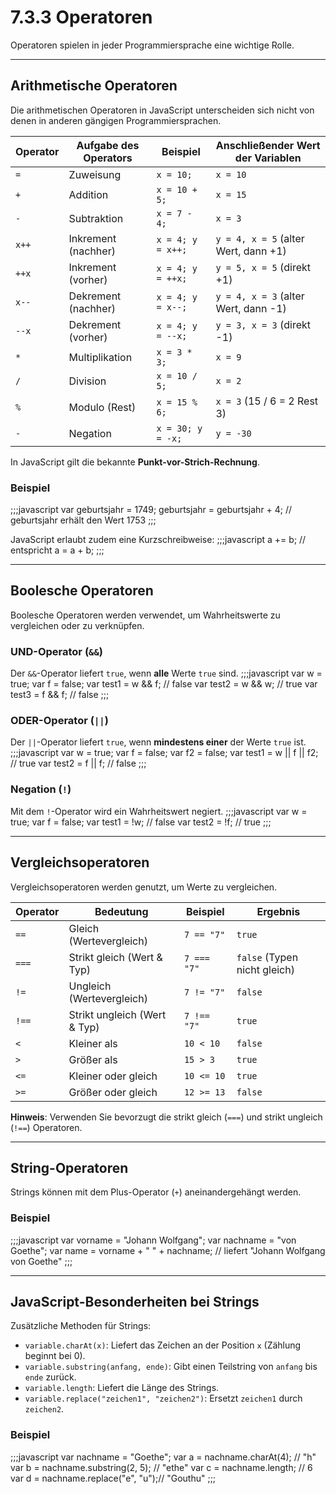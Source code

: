 # 7.3.3 Operatoren

Operatoren spielen in jeder Programmiersprache eine wichtige Rolle.

---

## Arithmetische Operatoren

Die arithmetischen Operatoren in JavaScript unterscheiden sich nicht von denen in anderen gängigen Programmiersprachen.

| Operator | Aufgabe des Operators       | Beispiel           | Anschließender Wert der Variablen      |
|----------|-----------------------------|--------------------|----------------------------------------|
| `=`      | Zuweisung                   | `x = 10;`          | `x = 10`                              |
| `+`      | Addition                    | `x = 10 + 5;`      | `x = 15`                              |
| `-`      | Subtraktion                 | `x = 7 - 4;`       | `x = 3`                               |
| `x++`    | Inkrement (nachher)         | `x = 4; y = x++;`  | `y = 4, x = 5` (alter Wert, dann +1)  |
| `++x`    | Inkrement (vorher)          | `x = 4; y = ++x;`  | `y = 5, x = 5` (direkt +1)            |
| `x--`    | Dekrement (nachher)         | `x = 4; y = x--;`  | `y = 4, x = 3` (alter Wert, dann -1)  |
| `--x`    | Dekrement (vorher)          | `x = 4; y = --x;`  | `y = 3, x = 3` (direkt -1)            |
| `*`      | Multiplikation              | `x = 3 * 3;`       | `x = 9`                               |
| `/`      | Division                    | `x = 10 / 5;`      | `x = 2`                               |
| `%`      | Modulo (Rest)               | `x = 15 % 6;`      | `x = 3` (15 / 6 = 2 Rest 3)           |
| `-`      | Negation                    | `x = 30; y = -x;`  | `y = -30`                             |

In JavaScript gilt die bekannte **Punkt-vor-Strich-Rechnung**.

### Beispiel
;;;javascript
var geburtsjahr = 1749;
geburtsjahr = geburtsjahr + 4;
// geburtsjahr erhält den Wert 1753
;;;

JavaScript erlaubt zudem eine Kurzschreibweise:
;;;javascript
a += b;
// entspricht
a = a + b;
;;;

---

## Boolesche Operatoren

Boolesche Operatoren werden verwendet, um Wahrheitswerte zu vergleichen oder zu verknüpfen.

### UND-Operator (`&&`)
Der `&&`-Operator liefert `true`, wenn **alle** Werte `true` sind.
;;;javascript
var w = true;
var f = false;
var test1 = w && f; // false
var test2 = w && w; // true
var test3 = f && f; // false
;;;

### ODER-Operator (`||`)
Der `||`-Operator liefert `true`, wenn **mindestens einer** der Werte `true` ist.
;;;javascript
var w = true;
var f = false;
var f2 = false;
var test1 = w || f || f2; // true
var test2 = f || f;       // false
;;;

### Negation (`!`)
Mit dem `!`-Operator wird ein Wahrheitswert negiert.
;;;javascript
var w = true;
var f = false;
var test1 = !w; // false
var test2 = !f; // true
;;;

---

## Vergleichsoperatoren

Vergleichsoperatoren werden genutzt, um Werte zu vergleichen.

| Operator | Bedeutung                     | Beispiel                | Ergebnis                |
|----------|-------------------------------|-------------------------|-------------------------|
| `==`     | Gleich (Wertevergleich)       | `7 == "7"`              | `true`                 |
| `===`    | Strikt gleich (Wert & Typ)    | `7 === "7"`             | `false` (Typen nicht gleich) |
| `!=`     | Ungleich (Wertevergleich)     | `7 != "7"`              | `false`                |
| `!==`    | Strikt ungleich (Wert & Typ)  | `7 !== "7"`             | `true`                 |
| `<`      | Kleiner als                   | `10 < 10`               | `false`                |
| `>`      | Größer als                    | `15 > 3`                | `true`                 |
| `<=`     | Kleiner oder gleich           | `10 <= 10`              | `true`                 |
| `>=`     | Größer oder gleich            | `12 >= 13`              | `false`                |

**Hinweis**: Verwenden Sie bevorzugt die strikt gleich (`===`) und strikt ungleich (`!==`) Operatoren.

---

## String-Operatoren

Strings können mit dem Plus-Operator (`+`) aneinandergehängt werden.

### Beispiel
;;;javascript
var vorname = "Johann Wolfgang";
var nachname = "von Goethe";
var name = vorname + " " + nachname; 
// liefert "Johann Wolfgang von Goethe"
;;;

---

## JavaScript-Besonderheiten bei Strings

Zusätzliche Methoden für Strings:
- `variable.charAt(x)`: Liefert das Zeichen an der Position `x` (Zählung beginnt bei 0).
- `variable.substring(anfang, ende)`: Gibt einen Teilstring von `anfang` bis `ende` zurück.
- `variable.length`: Liefert die Länge des Strings.
- `variable.replace("zeichen1", "zeichen2")`: Ersetzt `zeichen1` durch `zeichen2`.

### Beispiel
;;;javascript
var nachname = "Goethe";
var a = nachname.charAt(4);         // "h"
var b = nachname.substring(2, 5);  // "ethe"
var c = nachname.length;           // 6
var d = nachname.replace("e", "u");// "Gouthu"
;;;

